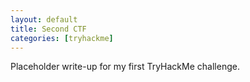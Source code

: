 ```yaml
---
layout: default
title: Second CTF
categories: [tryhackme]
---
```


Placeholder write-up for my first TryHackMe challenge.
